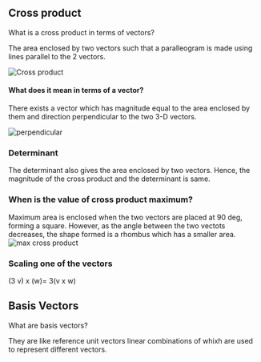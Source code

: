 <!-- Lecture 11 -->
## Cross product
<p> What is a cross product in terms of vectors? </p>
<p> The area enclosed by two vectors such that a paralleogram is made using lines parallel to the 2 vectors.</p>

![Cross product](1.png)

#### What does it mean in terms of a vector?
<p> There exists a vector which has magnitude equal to the area enclosed by them and direction perpendicular to the two 3-D vectors.</p>

![perpendicular](2.png)


### Determinant
The determinant also gives the area enclosed by two vectors. Hence, the magnitude of the cross product and the determinant is same. 

### When is the value of cross product maximum?
Maximum area is enclosed when the two vectors are placed at 90 deg, forming a square. However, as the angle between the two vectots decreases, the shape formed is a rhombus which has a smaller area. 
![max cross product](3.png)


### Scaling one of the vectors
(3 v) x (w)= 3(v x w)

## Basis Vectors
What are basis vectors?
<p>They are like reference unit vectors linear combinations of whixh are used to represent different vectors.</p>

